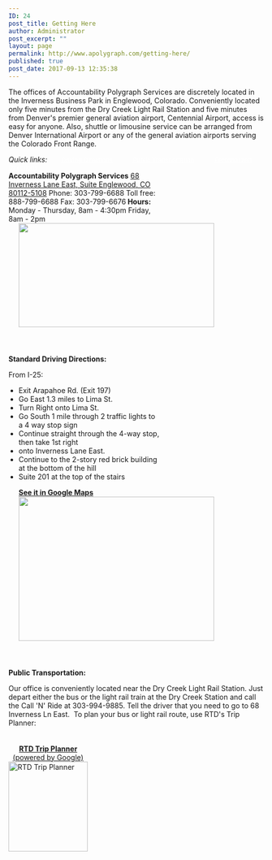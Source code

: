 ```yaml
---
ID: 24
post_title: Getting Here
author: Administrator
post_excerpt: ""
layout: page
permalink: http://www.apolygraph.com/getting-here/
published: true
post_date: 2017-09-13 12:35:38
---
```

The offices of Accountability Polygraph Services are discretely located in the Inverness Business Park in Englewood, Colorado. Conveniently located only five minutes from the Dry Creek Light Rail Station and five minutes from Denver's premier general aviation airport, Centennial Airport, access is easy for anyone. Also, shuttle or limousine service can be arranged from Denver International Airport or any of the general aviation airports serving the Colorado Front Range.
<div><em>Quick links:</em>  <a class="btn_blue" style="color: #ffffff; font-size: 12px; margin-left: 20px; margin-right: 20px;" href="#standard directions">Driving Directions</a><a class="btn_blue" style="color: #ffffff; font-size: 12px; margin-left: 20px; margin-right: 20px;" href="#public transportation">Public Transportation</a><a class="btn_blue" style="color: #ffffff; font-size: 12px; margin-left: 20px; margin-right: 20px;" href="#personalized directions">Personalized Directions</a></div>
<div style="clear: left; float: left;">
<div style="float: left; width: 300px;"><strong>Accountability Polygraph Services</strong>
<a href="#personalized directions">68 Inverness Lane East, Suite
Englewood, CO 80112-5108</a>
Phone: 303-799-6688
Toll free: 888-799-6688
Fax: 303-799-6676<strong>
Hours:</strong>
Monday - Thursday, 8am - 4:30pm
Friday, 8am - 2pm</div>
<div style="float: left;"><img style="width: 385px; height: 205px; margin: 0px 20px 20px;" src="/sites/default/files/accountability_polygraph_services_building_view.jpg" alt="" /></div>
</div>
<div style="clear: left; float: left; margin-top: 20px; margin-bottom: 20px;">
<div style="float: left; width: 300px;">

<strong><a name="standard directions"></a>Standard Driving Directions:</strong>

From I-25:
<ul style="padding-left: 20px;">
 	<li>Exit Arapahoe Rd. (Exit 197)</li>
 	<li>Go East 1.3 miles to Lima St.</li>
 	<li>Turn Right onto Lima St.</li>
 	<li>Go South 1 mile through 2 traffic
lights to a 4 way stop sign</li>
 	<li>Continue straight through the
4-way stop, then take 1st right</li>
 	<li>onto Inverness Lane East.</li>
 	<li>Continue to the 2-story red brick
building at the bottom of the hill</li>
 	<li>Suite 201 at the top of the stairs</li>
</ul>
<strong><a style="margin-left: 20px; margin-right: 20px;" href="#personalized directions">See it in Google Maps</a></strong>

</div>
<div style="float: left;"><img style="width: 385px; height: 284px; margin-left: 20px; margin-right: 20px;" src="/sites/default/files/accountability-polygraph-services-location-map.png" alt="" /></div>
</div>
<div style="clear: left; float: left; margin-top: 20px; margin-bottom: 20px;">

<strong><a name="public transportation"></a>Public Transportation:</strong>

Our office is conveniently located near the Dry Creek Light Rail Station. Just depart either the bus or the light rail train at the Dry Creek Station and call the Call 'N' Ride at 303-994-9885. Tell the driver that you need to go to 68 Inverness Ln East.  To plan your bus or light rail route, use RTD's Trip Planner:

</div>
<div style="clear: left; float: left;">
<div style="float: left; width: 156px; text-align: center;"><a href="http://www.rtd-denver.com/GoogleTripPlanner.shtml" target="_blank" rel="noopener"><strong>RTD Trip Planner</strong>
(powered by Google)</a></div>
<div style="clear: left; float: left;"><a href="http://www.rtd-denver.com/GoogleTripPlanner.shtml" target="_blank" rel="noopener"><img style="width: 156px; height: 177px; margin-top: 0px; margin-bottom: 20px;" src="/sites/default/files/RTD-logo-w-icons.png" alt="RTD Trip Planner" /></a></div>
</div>
<div style="clear: left; float: left; margin-top: 20px; margin-bottom: 20px;"></div>